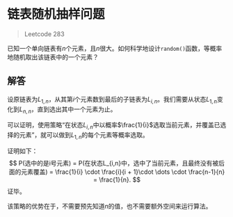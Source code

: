 # 链表随机抽样问题

> Leetcode 283

已知一个单向链表有$n$个元素，且$n$很大。如何科学地设计`random()`函数，等概率地随机取出该链表中的一个元素？

## 解答

设原链表为$L_{1,n}$，从其第$i$个元素数到最后的子链表为$L_{i,n}$。我们需要从状态$L_{1,n}$变化到$L_{n,n}$，直到选出其中一个元素为止。

可以证明，使用策略“在状态$L_{i,n}$中以概率$\frac{1}{i}$选取当前元素，并覆盖已选择的元素”，就可以做到$L_{1,n}$的每个元素等概率选取。

证明如下：
$$
P(选中的是i号元素) = P(在状态L_{i,n}中，选中了当前元素，且最终没有被后面的元素覆盖) = \frac{1}{i} \cdot \frac{i}{i + 1}\cdot \dots \cdot \frac{n-1}{n} = \frac{1}{n}.
$$
证毕。

该策略的优势在于，不需要预先知道$n$的值，也不需要额外空间来运行算法。